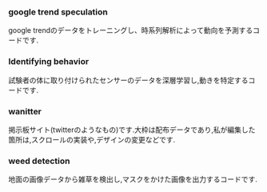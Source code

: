 ### google trend speculation

google trendのデータをトレーニングし、時系列解析によって動向を予測するコードです.


### Identifying behavior

試験者の体に取り付けられたセンサーのデータを深層学習し,動きを特定するコードです.


### wanitter

掲示板サイト(twitterのようなもの)です.大枠は配布データであり,私が編集した箇所は,スクロールの実装や,デザインの変更などです.


### weed detection

地面の画像データから雑草を検出し,マスクをかけた画像を出力するコードです.
